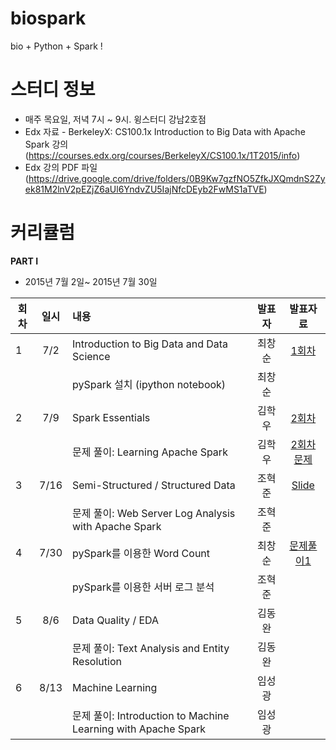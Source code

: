 # biospark
bio + Python + Spark !


# 스터디 정보 
* 매주 목요일, 저녁 7시 ~ 9시. 윙스터디 강남2호점
* Edx 자료 - BerkeleyX: CS100.1x Introduction to Big Data with Apache Spark 
강의 (https://courses.edx.org/courses/BerkeleyX/CS100.1x/1T2015/info)  
* Edx 강의 PDF 파일 (https://drive.google.com/drive/folders/0B9Kw7gzfNO5ZfkJXQmdnS2Zyek81M2lnV2pEZjZ6aUl6YndvZU5IajNfcDEyb2FwMS1aTVE)

# 커리큘럼
<b>PART I</b>
* 2015년 7월 2일~ 2015년 7월 30일  

| 회차  | 일시   | 내용                                  | 발표자  |              발표자료                    |
| ----- |:------:| :-------------------------------------|:-------:|:----------------------------------------: |
| 1 |7/2|Introduction to Big Data and Data Science|최창순|[1회차](http://nbviewer.ipython.org/github/biospin/biospark/blob/master/Part1/20150702_BioSpark_Part1-1.ipynb) |
|   |    |pySpark 설치 (ipython notebook)   |최창순|                |
| 2 |7/9 |Spark Essentials                  |김학우 |[2회차](https://docs.google.com/presentation/d/1MwPX4AgAgnyi2mDWDtZnNbBhkuI9Atgm0ys48kC_4H0/edit#slide=id.p3)|
|   |    |문제 풀이: Learning Apache Spark | 김학우  |[2회차 문제](http://nbviewer.ipython.org/github/gdwangh/CS100.1xIntroBigDatawithSpark/blob/master/lab1/lab1_word_count_student.ipynb)|
| 3 |7/16|Semi-Structured / Structured Data | 조혁준 |[Slide](https://drive.google.com/file/d/0BwQoq3wA1cX1MVIzblJzZTFUR1k/view)        |
|   |    |문제 풀이: Web Server Log Analysis with Apache Spark | 조혁준 |     |
| 4 |7/30|pySpark를 이용한 Word Count  | 최창순 |[문제풀이1](http://nbviewer.ipython.org/github/biospin/biospark/blob/master/Part1/Week4/lab1_word_count_student_Answer_CS_20150730.ipynb)|
|   |    |pySpark를 이용한 서버 로그 분석| 조혁준 |   |
| 5 |8/6|Data Quality / EDA | 김동완  |   |
|   |    |문제 풀이: Text Analysis and Entity Resolution | 김동완 |   |
| 6 |8/13|Machine Learning |임성광   |   |
|   |    | 문제 풀이: Introduction to Machine Learning with Apache Spark | 임성광| |
